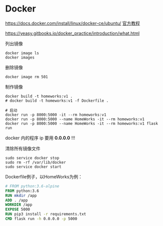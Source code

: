 # Docker

https://docs.docker.com/install/linux/docker-ce/ubuntu/
[官方教程](https://docs.docker.com/install/linux/linux-postinstall/)

https://yeasy.gitbooks.io/docker_practice/introduction/what.html

列出镜像
```shell
docker image ls
docker images
```

删除镜像
```shell
docker image rm 501
```

制作镜像
```shell
docker build -t homeworks:v1 .
# docker build -t homeworks:v1 -f Dockerfile .

# 启动
docker run -p 8000:5000 -it --rm homeworks:v1
docker run -p 8000:5000 --name HomeWorks -it --rm homeworks:v1
docker run -p 8000:5000 --name HomeWorks -it --rm homeworks:v1 flask run
```
docker 内的程序 ip 要用 **0.0.0.0** !!!

清除所有镜像文件
```shell
sudo service docker stop
sudo rm -rf /var/lib/docker
sudo service docker start
```

Dockerfile例子，以HomeWorks为例：
```dockerfile
# FROM python:3.6-alpine
FROM python:3.6
RUN mkdir /app
ADD . /app
WORKDIR /app
EXPOSE 5000
RUN pip3 install -r requirements.txt
CMD flask run -h 0.0.0.0 -p 5000
```
